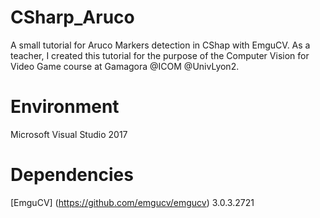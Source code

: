 # CSharp_Aruco
A small tutorial for Aruco Markers detection in CShap with EmguCV.
As a teacher, I created this tutorial for the purpose of the Computer Vision for Video Game course at Gamagora @ICOM @UnivLyon2.

# Environment
Microsoft Visual Studio 2017

# Dependencies
[EmguCV] (https://github.com/emgucv/emgucv) 3.0.3.2721 
